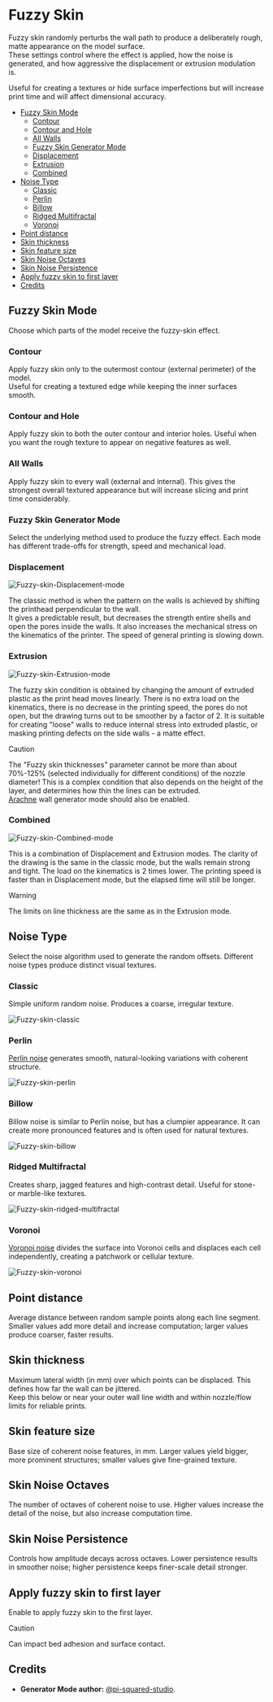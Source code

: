 # Fuzzy Skin

Fuzzy skin randomly perturbs the wall path to produce a deliberately rough, matte appearance on the model surface.  
These settings control where the effect is applied, how the noise is generated, and how aggressive the displacement or extrusion modulation is.

Useful for creating a textures or hide surface imperfections but will increase print time and will affect dimensional accuracy.

- [Fuzzy Skin Mode](#fuzzy-skin-mode)
  - [Contour](#contour)
  - [Contour and Hole](#contour-and-hole)
  - [All Walls](#all-walls)
  - [Fuzzy Skin Generator Mode](#fuzzy-skin-generator-mode)
  - [Displacement](#displacement)
  - [Extrusion](#extrusion)
  - [Combined](#combined)
- [Noise Type](#noise-type)
  - [Classic](#classic)
  - [Perlin](#perlin)
  - [Billow](#billow)
  - [Ridged Multifractal](#ridged-multifractal)
  - [Voronoi](#voronoi)
- [Point distance](#point-distance)
- [Skin thickness](#skin-thickness)
- [Skin feature size](#skin-feature-size)
- [Skin Noise Octaves](#skin-noise-octaves)
- [Skin Noise Persistence](#skin-noise-persistence)
- [Apply fuzzy skin to first layer](#apply-fuzzy-skin-to-first-layer)
- [Credits](#credits)

## Fuzzy Skin Mode

Choose which parts of the model receive the fuzzy-skin effect.

### Contour

Apply fuzzy skin only to the outermost contour (external perimeter) of the model.  
Useful for creating a textured edge while keeping the inner surfaces smooth.

### Contour and Hole

Apply fuzzy skin to both the outer contour and interior holes. Useful when you want the rough texture to appear on negative features as well.

### All Walls

Apply fuzzy skin to every wall (external and internal). This gives the strongest overall textured appearance but will increase slicing and print time considerably.

### Fuzzy Skin Generator Mode

Select the underlying method used to produce the fuzzy effect. Each mode has different trade-offs for strength, speed and mechanical load.

### Displacement

![Fuzzy-skin-Displacement-mode](https://github.com/SoftFever/OrcaSlicer/blob/main/doc/images/Fuzzy-skin/Fuzzy-skin-Displacement-mode.png?raw=true)

The classic method is when the pattern on the walls is achieved by shifting the printhead perpendicular to the wall.  
It gives a predictable result, but decreases the strength entire shells and open the pores inside the walls. It also increases the mechanical stress on the kinematics of the printer. The speed of general printing is slowing down.

### Extrusion

![Fuzzy-skin-Extrusion-mode](https://github.com/SoftFever/OrcaSlicer/blob/main/doc/images/Fuzzy-skin/Fuzzy-skin-Extrusion-mode.png?raw=true)

The fuzzy skin condition is obtained by changing the amount of extruded plastic as the print head moves linearly. There is no extra load on the kinematics, there is no decrease in the printing speed, the pores do not open, but the drawing turns out to be smoother by a factor of 2. It is suitable for creating "loose" walls to reduce internal stress into extruded plastic, or masking printing defects on the side walls - a matte effect.

> [!CAUTION]
> The "Fuzzy skin thicknesses" parameter cannot be more than about 70%-125% (selected individually for different conditions) of the nozzle diameter! This is a complex condition that also depends on the height of the layer, and determines how thin the lines can be extruded.  
> [Arachne](quality_settings_wall_generator#arachne) wall generator mode should also be enabled.

### Combined

![Fuzzy-skin-Combined-mode](https://github.com/SoftFever/OrcaSlicer/blob/main/doc/images/Fuzzy-skin/Fuzzy-skin-Combined-mode.png?raw=true)

This is a combination of Displacement and Extrusion modes. The clarity of the drawing is the same in the classic mode, but the walls remain strong and tight. The load on the kinematics is 2 times lower. The printing speed is faster than in Displacement mode, but the elapsed time will still be longer.

> [!WARNING]
> The limits on line thickness are the same as in the Extrusion mode.

## Noise Type

Select the noise algorithm used to generate the random offsets. Different noise types produce distinct visual textures.

### Classic

Simple uniform random noise. Produces a coarse, irregular texture.

![Fuzzy-skin-classic](../../images/Fuzzy-skin/Fuzzy-skin-classic.png)

### Perlin

[Perlin noise](https://en.wikipedia.org/wiki/Perlin_noise) generates smooth, natural-looking variations with coherent structure.

![Fuzzy-skin-perlin](../../images/Fuzzy-skin/Fuzzy-skin-perlin.png)

### Billow

Billow noise is similar to Perlin noise, but has a clumpier appearance. It can create more pronounced features and is often used for natural textures.

![Fuzzy-skin-billow](../../images/Fuzzy-skin/Fuzzy-skin-billow.png)

### Ridged Multifractal

Creates sharp, jagged features and high-contrast detail. Useful for stone- or marble-like textures.

![Fuzzy-skin-ridged-multifractal](../../images/Fuzzy-skin/Fuzzy-skin-ridged-multifractal.png)

### Voronoi

[Voronoi noise](https://en.wikipedia.org/wiki/Worley_noise) divides the surface into Voronoi cells and displaces each cell independently, creating a patchwork or cellular texture.

![Fuzzy-skin-voronoi](../../images/Fuzzy-skin/Fuzzy-skin-voronoi.png)

## Point distance

Average distance between random sample points along each line segment.  
Smaller values add more detail and increase computation; larger values produce coarser, faster results.

## Skin thickness

Maximum lateral width (in mm) over which points can be displaced. This defines how far the wall can be jittered.  
Keep this below or near your outer wall line width and within nozzle/flow limits for reliable prints.

## Skin feature size

Base size of coherent noise features, in mm. Larger values yield bigger, more prominent structures; smaller values give fine-grained texture.

## Skin Noise Octaves

The number of octaves of coherent noise to use. Higher values increase the detail of the noise, but also increase computation time.

## Skin Noise Persistence

Controls how amplitude decays across octaves. Lower persistence results in smoother noise; higher persistence keeps finer-scale detail stronger.

## Apply fuzzy skin to first layer

Enable to apply fuzzy skin to the first layer.

> [!CAUTION]
> Can impact bed adhesion and surface contact.

## Credits

- **Generator Mode author:** [@pi-squared-studio](https://github.com/pi-squared-studio).
